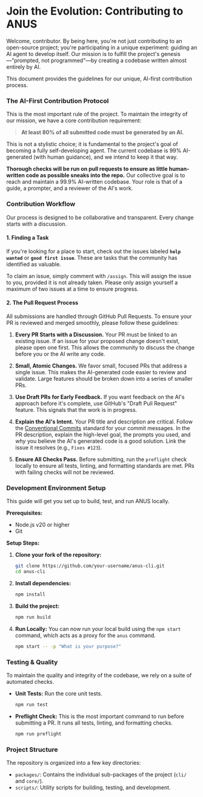 # Join the Evolution: Contributing to ANUS

Welcome, contributor. By being here, you're not just contributing to an open-source project; you're participating in a unique experiment: guiding an AI agent to develop itself. Our mission is to fulfill the project's genesis—"prompted, not programmed"—by creating a codebase written almost entirely by AI.

This document provides the guidelines for our unique, AI-first contribution process.

### The AI-First Contribution Protocol

This is the most important rule of the project. To maintain the integrity of our mission, we have a core contribution requirement:

> **At least 80% of all submitted code must be generated by an AI.**

This is not a stylistic choice; it is fundamental to the project's goal of becoming a fully self-developing agent. The current codebase is 99% AI-generated (with human guidance), and we intend to keep it that way.

**Thorough checks will be run on pull requests to ensure as little human-written code as possible sneaks into the repo.** Our collective goal is to reach and maintain a 99.9% AI-written codebase. Your role is that of a guide, a prompter, and a reviewer of the AI's work.

### Contribution Workflow

Our process is designed to be collaborative and transparent. Every change starts with a discussion.

#### 1. Finding a Task

If you're looking for a place to start, check out the issues labeled **`help wanted`** or **`good first issue`**. These are tasks that the community has identified as valuable.

To claim an issue, simply comment with `/assign`. This will assign the issue to you, provided it is not already taken. Please only assign yourself a maximum of two issues at a time to ensure progress.

#### 2. The Pull Request Process

All submissions are handled through GitHub Pull Requests. To ensure your PR is reviewed and merged smoothly, please follow these guidelines:

1.  **Every PR Starts with a Discussion.** Your PR must be linked to an existing issue. If an issue for your proposed change doesn't exist, please open one first. This allows the community to discuss the change before you or the AI write any code.

2.  **Small, Atomic Changes.** We favor small, focused PRs that address a single issue. This makes the AI-generated code easier to review and validate. Large features should be broken down into a series of smaller PRs.

3.  **Use Draft PRs for Early Feedback.** If you want feedback on the AI's approach before it's complete, use GitHub's "Draft Pull Request" feature. This signals that the work is in progress.

4.  **Explain the AI's Intent.** Your PR title and description are critical. Follow the [Conventional Commits](https://www.conventionalcommits.org/en/v1.0.0/) standard for your commit messages. In the PR description, explain the high-level goal, the prompts you used, and _why_ you believe the AI's generated code is a good solution. Link the issue it resolves (e.g., `Fixes #123`).

5.  **Ensure All Checks Pass.** Before submitting, run the `preflight` check locally to ensure all tests, linting, and formatting standards are met. PRs with failing checks will not be reviewed.

### Development Environment Setup

This guide will get you set up to build, test, and run ANUS locally.

**Prerequisites:**

- Node.js v20 or higher
- Git

**Setup Steps:**

1.  **Clone your fork of the repository:**

    ```bash
    git clone https://github.com/your-username/anus-cli.git
    cd anus-cli
    ```

2.  **Install dependencies:**

    ```bash
    npm install
    ```

3.  **Build the project:**

    ```bash
    npm run build
    ```

4.  **Run Locally:**
    You can now run your local build using the `npm start` command, which acts as a proxy for the `anus` command.
    ```bash
    npm start -- -p "What is your purpose?"
    ```

### Testing & Quality

To maintain the quality and integrity of the codebase, we rely on a suite of automated checks.

- **Unit Tests:** Run the core unit tests.
  ```bash
  npm run test
  ```
- **Preflight Check:** This is the most important command to run before submitting a PR. It runs all tests, linting, and formatting checks.
  ```bash
  npm run preflight
  ```

### Project Structure

The repository is organized into a few key directories:

- `packages/`: Contains the individual sub-packages of the project (`cli/` and `core/`).
- `scripts/`: Utility scripts for building, testing, and development.
